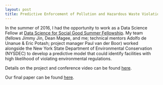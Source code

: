 ```yaml
---
layout: post
title: Predictive Enforcement of Pollution and Hazardous Waste Violations in New York State: Data Science for Social Good 2016
---
```


In the summer of 2016, I had the opportunity to work as a Data Science Fellow at [Data Science for Social Good Summer Fellowship](https://dssg.uchicago.edu/). My team (fellows Jimmy Jin, Dean Magee, and me; technical mentors Adolfo de Unanue & Eric Potash; project manager Paul van der Boor) worked alongside the New York State Department of Environmental Conservation (NYSDEC) to develop a predictive model that could identify facilities with high likelihood of violating environmental regulations.

Details on the project and conference video can be found [here](https://dssg.uchicago.edu/project/predictive-enforcement-of-pollution-and-hazardous-waste-violations-in-new-york-state/?portfolioCats=102%2C108).

Our final paper can be found [here](http://k2co3.net/assets/pdf/rcra_preprint.pdf).

